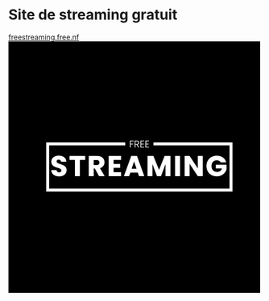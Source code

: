 <h1>Site de streaming gratuit</h1>
<a href="https://freestreaming.free.nf">freestreaming.free.nf</a>
<img src="SiteStreamingV3/image/icon.png"></img>
